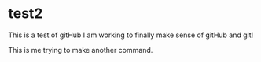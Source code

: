 # test2
This is a test of gitHub
I am working to finally make sense of gitHub and git!

This is me trying to make another command.